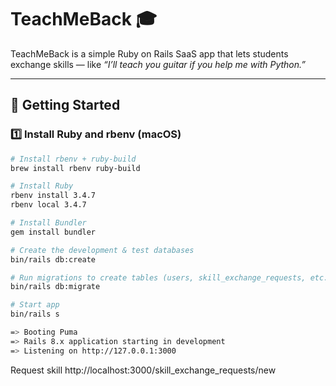 # TeachMeBack 🎓

TeachMeBack is a simple Ruby on Rails SaaS app that lets students exchange skills — like *“I’ll teach you guitar if you help me with Python.”*

---

## 🚀 Getting Started

### 1️⃣ Install Ruby and rbenv (macOS)
```bash
# Install rbenv + ruby-build
brew install rbenv ruby-build

# Install Ruby
rbenv install 3.4.7
rbenv local 3.4.7

# Install Bundler
gem install bundler

# Create the development & test databases
bin/rails db:create

# Run migrations to create tables (users, skill_exchange_requests, etc.)
bin/rails db:migrate

# Start app
bin/rails s

=> Booting Puma
=> Rails 8.x application starting in development
=> Listening on http://127.0.0.1:3000
```

Request skill
http://localhost:3000/skill_exchange_requests/new